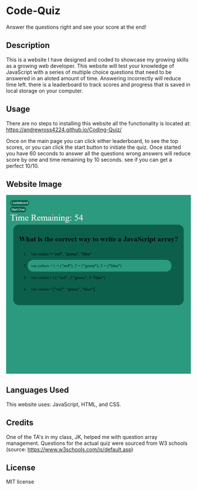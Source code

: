 # Code-Quiz
Answer the questions right and see your score at the end!

## Description

This is a website I have designed and coded to showcase my growing skills as a growing web developer.
This website will test your knowledge of JavaScript with a series of multiple choice questions that need to be answered in an aloted amount of time. Answering incorrectly will reduce time left. there is a leaderboard to track scores and progress that is saved in local storage on your computer.

## Usage

There are no steps to installing this website all the functionality is located at:
https://andrewross4224.github.io/Coding-Quiz/

Once on the main page you can click either leaderboard, to see the top scores, or you can click the start button to initiate the quiz. Once started you have 60 seconds to answer all the questions wrong answers will reduce score by one and time remaining by 10 seconds. see if you can get a perfect 10/10.

## Website Image

![Alt text](/codequiz.png)

## Languages Used

This website uses: JavaScript, HTML, and CSS.

## Credits

One of the TA's in my class, JK, helped me with question array management.
Questions for the actual quiz were sourced from W3 schools (source: https://www.w3schools.com/js/default.asp)


## License

MIT license